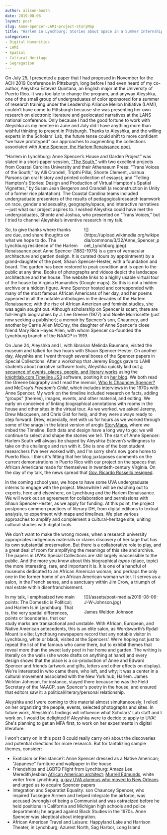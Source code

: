 ```yaml
---
author: alison-booth
date: 2019-08-06
layout: post
slug: Anne-Spencer-LAMI-project-StoryMap
title: "Harlem in Lynchburg: Stories about Space in a Summer Internship and the Jim Crow South"
categories:
- Digital Humanities
- LAMI 
- Spatial
- Cultural Heritage
- Segregation
---
```


On July 25, I presented a paper that I had proposed in November for the ACH 2019 Conference in Pittsburgh, long before I had even heard of my co-author, Aleyshka Estevez Quintana, an English major at the University of Puerto Rico. It was too late to change the program, and anyway Aleyshka, one of the small group of undergraduates of color sponsored for a summer of research training under the Leadership Alliance Mellon Initiative (LAMI), couldn’t have come to Pittsburgh because she was presenting her own research on electronic literature and geolocated narratives at the LANS national conference. Only because I had the good fortune to work with Aleyshka as my mentee in June and July did I have anything more than wishful thinking to present in Pittsburgh. Thanks to Aleyshka, and the willing experts in the Scholars’ Lab, the future tense could shift to more confident "we have prototyped" our approaches to augmenting the collections associated with [Anne Spencer, the Harlem Renaissance poet](http://annespencermuseum.com/annespencerhome2012.php).  
	
“Harlem in Lynchburg: Anne Spencer’s House and Garden Project” was slated in a short-paper session, [“The South,”](https://www.conftool.org/ach2019/index.php?page=browseSessions&form_session=109#paperID213) with two excellent projects from Coastal Carolina University and their Athenaeum Press: “Trans Voices of the South,” by Alli Crandell, Tripthi Pillai, Shonte Clement, Joshua Parsons (an oral history and printed collection of essays); and “Telling Hampton's Stories: Design and Production of Virtual Hampton's Spatial Vignettes,” by Susan Jean Bergeron and Crandell (a reconstruction in Unity of a former rice plantation). The Coastal Carolina teams included undergraduate presenters of the results of pedagogical/research teamwork on race, gender and sexuality, geography/space, and interactive narratives—just what our project aspires to. I wished Aleyshka could have met the undergraduates, Shonte and Joshua, who presented on "Trans Voices," but I tried to channel Aleyshka’s inventive research in my talk.

<div style="float:right; width: 250px; margin: 0 0 0 20px;">
![](https://upload.wikimedia.org/wikipedia/commons/3/32/Anne_Spencer_poet_Lynchburg.jpeg)
</div>

So, to give thanks where thanks are due, and share thoughts on what we hope to do. The Lynchburg residence of the Harlem Renaissance poet Anne Spencer (1882-1975) is a gem of vernacular architecture and garden design. It is curated (tours by appointment) by a grand-daughter of the poet, Shaun Spencer-Hester, with a foundation and board. The garden has been restored to peak condition and is open to the public at any time. Books of photographs and videos depict the landscape architecture and the house. The website links to a highly usable virtual tour of the house by Virginia Humanities (Google maps). So this is not a hidden archive or a hidden figure. Anne Spencer hosted and corresponded with many of the most famous African Americans of her day, and her poems appeared in all the notable anthologies in the decades of the Harlem Renaissance; with the rise of African American and feminist studies, she was again sought out. Although scholarship on Spencer is scant, there are full-length biographies by J. Lee Greene (1977) and Noelle Morrissette (just now seeking a publisher); a memoir by Spencer’s son, Chauncey, and another by Carrie Allen McCray, the daughter of Anne Spencer’s close friend Mary Rice Hayes Allen, with whom Spencer co-founded the Lynchburg branch of the NAACP in 1919. 

On June 24, Aleyshka and I, with librarian Melinda Baumann, visited the museum and talked for two hours with Shaun Spencer-Hester. On another day, Aleyshka and I went through several boxes of the Spencer papers in Special Collections. After a workshop that Jeremy Boggs gave to LAMI students about narrative software tools, Aleyshka quickly laid out [a sequence of events, places, people, and literary works](http://annespencer.scholarslab.org/) using the [knightlab.com Timeline JS3](https://timeline.knightlab.com/) software, posting it on [her blog](http://www.alienliterature.com). We both read the Greene biography and I read the memoir, [Who Is Chauncey Spencer?](https://chaunceyspencer.wordpress.com/contact/) and McCray’s _Freedom’s Child_, which includes interviews in the 1970s with Anne Spencer. My work on the timeline included research on facts, adding “groups” (themes), images, events, and other material, and editing. We early on conceived of linking biographical annotations with rooms in the house and other sites in the virtual tour. As we worked, we asked Jeremy, Drew Macqueen, and Chris Gist for help, and they were always ready to step forward. Drew, especially, met with us for hours as we worked through some of the snags in the latest version of arcgis [StoryMaps](https://storymaps.arcgis.com/stories/42c30360263542c6947e283a31a436c7), where we imbed the Timeline. Both data and design have a long way to go; we will continue to select and shape the stories we tell. The start of Anne Spencer: Harlem South will always be shaped by Aleyshka Esteven’s willingness to take on this challenge and run with it. She is one of the best student researchers I’ve ever worked with, and I'm sorry she's now gone home to Puerto Rico. I think it's fitting that her blog juxtaposes comments on the current demonstrations in Puerto Rico with our project on the spaces that African Americans made for themselves in twentieth-century Virginia. On the day of my talk, the news spread that [Gov. Ricardo Rosselló resigned](https://www.cnn.com/2019/07/16/us/puerto-rico-governor-rossello-private-chats/index.html). 

In the coming school year, we hope to have some UVA undergraduate interns to engage with the project. Meanwhile I will be reaching out to experts, here and elsewhere, on Lynchburg and the Harlem Renaissance. We will work out an agreement for collaboration and permissions with Shaun Spencer-Hester, as we apply for funding. At this point, the project postpones common practices of literary DH, from digital editions to textual analysis, to experiment with maps and timelines. We plan various approaches to amplify and complement a cultural-heritage site, uniting cultural studies with digital tools.

We don’t want to make the wrong moves, when a research university appropriates indigenous materials or claims discovery of heritage that has its own substantial preservation. But there is a collaborative role to play, and a great deal of room for amplifying the meanings of this site and archive. The papers in UVA’s Special Collections are still largely inaccessible to the public. And the more you know about this biographical _topos_ (place, topic) the more interesting, rare, and important it is. It is one of a handful of museums dedicated to an African American woman, and perhaps the only one in the former home of an African American woman writer. It serves as a salon, in the French sense, and a sanctuary within Jim Crow, a triumph of real estate within disenfranchisement.   

<div style="float:right; width: 250px; margin: 0 0 0 20px;">
![](/assets/post-media/2019-08-06-J-W-Johnson.jpg)
<p>James Weldon Johnson</p>
</div>
In my talk, I emphasized two main points: The Domestic is Political; and Harlem Is in Lynchburg. That is, the very spatial differences, points or boundaries, that our study marks are transactional and unstable.  With African, European, and Native American antecedents, this is an elite salon, as Wordsworth’s Rydall Mount is elite; Lynchburg newspapers record that any notable visitor in Lynchburg, white or black, visited at the Spencers’. We’re hoping not just to repeat the list of the famous who came there, but to exhibit themes that reveal more than the sweet lady poet in her home and garden. The writing is literally on the walls (she wrote drafts on anything at hand) and every design shows that the place is a co-production of Anne and Edward Spencer and friends (artwork and gifts, letters and other effects on display). We're interested in who came there, who left, and why; it was a center in a cultural movement associated with the New York hub, Harlem. James Weldon Johnson, for instance, stayed there because he was the Field Secretary of the NAACP, saw Spencer's poetry in the house, and ensured that editors saw it: a political/literary/personal relationship. 

Aleyshka and I were coming to this material almost simultaneously; I relied on her organizing the people, events, selected photographs and sites. In future work, Aleyshka's findings will influence what Scholars' Lab staff and I work on. I would be delighted if Aleyshka were to decide to apply to UVA! She's planning to get an MFA first, to work on her experiments in digital literature.

I won't carry on in this post (I could really carry on) about the discoveries and potential directions for more research. But for tantalizing sample themes, consider:

- Exoticism or Resistance?: Anne Spencer dressed as a Native American; "Japanese" furniture and wallpaper in the house
- Friendships and LGBTQ Flight from Lynchburg: Amaza Lee Meredith,lesbian [African American architect](https://en.wikipedia.org/wiki/Azurest_South); [Murrell Edmunds](https://www.encyclopediavirginia.org/Edmunds_Murrell_1898-1981), white writer from Lynchburg, [a gay UVA alumnus who moved to New Orleans](https://www.questia.com/library/journal/1G1-306971766/queer-antiracism-and-the-forgotten-fiction-of-murrell) and urged us to acquire Spencer papers
- Integration and Separatist Equality: son Chauncey Spencer, who inspired Tuskegee Airmen and helped integrate the airforce, was accused (wrongly) of being a Communist and was ostracized before he held positions in California and Michigan high schools and police departments; he argued against Black Studies in the 1970s. Anne Spencer was skeptical about integration. 
- African American Travel and Leisure: Happyland Lake and Harrison Theater, in Lynchburg; Azurest North, Sag Harbor, Long Island

